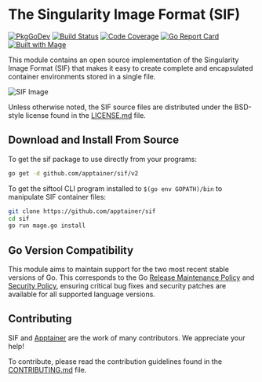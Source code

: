 # The Singularity Image Format (SIF)

[![PkgGoDev](https://pkg.go.dev/badge/github.com/apptainer/sif?status.svg)](https://pkg.go.dev/github.com/apptainer/sif/v2)
[![Build Status](https://circleci.com/gh/hpcng/sif.svg?style=shield)](https://circleci.com/gh/hpcng/workflows/sif)
[![Code Coverage](https://codecov.io/gh/hpcng/sif/branch/master/graph/badge.svg)](https://codecov.io/gh/hpcng/sif)
[![Go Report Card](https://goreportcard.com/badge/github.com/apptainer/sif)](https://goreportcard.com/report/github.com/apptainer/sif)
[![Built with Mage](https://magefile.org/badge.svg)](https://magefile.org)

This module contains an open source implementation of the
Singularity Image Format (SIF) that makes it easy to create complete and
encapsulated container environments stored in a single file.

![SIF Image](doc/sif.png)

Unless otherwise noted, the SIF source files are distributed under the
BSD-style license found in the [LICENSE.md](LICENSE.md) file.

## Download and Install From Source

To get the sif package to use directly from your programs:

```sh
go get -d github.com/apptainer/sif/v2
```

To get the siftool CLI program installed to `$(go env GOPATH)/bin` to
manipulate SIF container files:

```sh
git clone https://github.com/apptainer/sif
cd sif
go run mage.go install
```

## Go Version Compatibility

This module aims to maintain support for the two most recent stable versions 
of Go. This corresponds to the Go
[Release Maintenance Policy](https://github.com/golang/go/wiki/Go-Release-Cycle#release-maintenance)
and [Security Policy](https://golang.org/security), ensuring critical bug fixes and security
patches are available for all supported language versions.

## Contributing

SIF and [Apptainer](https://github.com/apptainer/apptainer) are the work of many contributors. We appreciate your help!

To contribute, please read the contribution guidelines found in the [CONTRIBUTING.md](CONTRIBUTING.md) file.
